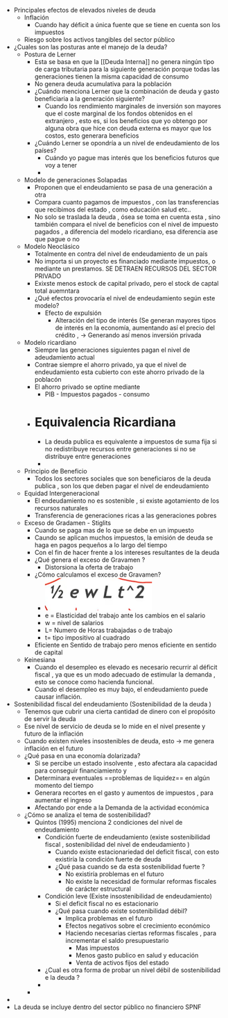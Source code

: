- Principales efectos de elevados niveles de deuda
	- Inflación
		- Cuando hay déficit a única fuente que se tiene en cuenta son los impuestos
	- Riesgo sobre los activos tangibles del sector público
- ¿Cuales son las posturas ante el manejo de la deuda?
	- Postura de Lerner
		- Esta  se basa en que la [[Deuda Interna]] no genera ningún tipo de carga  tributaria  para la siguiente generación porque todas las generaciones tienen la misma capacidad de consumo
		- No genera deuda acumulativa para la población
		- ¿Cuándo menciona Lerner que la combinación de deuda y gasto beneficiaria a la generación siguiente?
			- Cuando los rendimiento marginales de inversión son mayores que el coste marginal de los fondos obtenidos en el extranjero , esto es, si los beneficios que yo obtengo por alguna obra que  hice con deuda externa es mayor que los costos, esto generara beneficios
		- ¿Cuándo Lerner se opondría a un nivel de endeudamiento de los países?
			- Cuándo yo pague mas interés que los beneficios futuros que voy a tener
			-
	- Modelo de generaciones Solapadas
		- Proponen que el endeudamiento se pasa de una generación a otra
		- Compara cuanto pagamos de impuestos , con las transferencias que recibimos del estado , como educación salud etc..
		- No solo se traslada la deuda , ósea se toma en cuenta esta , sino también compara el nivel de beneficios con el nivel de impuesto pagados , a diferencia del modelo ricardiano, esa diferencia ase que pague o no
	- Modelo Neoclásico
		- Totalmente en contra del nivel de endeudamiento de un país
		- No importa si un proyecto es financiado mediante impuestos, o mediante un prestamos. SE DETRAEN RECURSOS DEL SECTOR PRIVADO
		- Exixste menos estock de capital privado, pero el stock de captal total auemntara
		- ¿Qué efectos provocaría el nivel de endeudamiento según este modelo?
			- Efecto de expulsión
				- Alteración del tipo de interés (Se generan mayores tipos de interés en la economía, aumentando así el precio del crédito , → Generando así menos inversión privada
	- Modelo ricardiano
		- Siempre las generaciones siguientes pagan el nivel de adeudamiento actual
		- Contrae siempre el ahorro privado, ya que el nivel de endeudamiento esta cubierto con este ahorro privado de la poblacón
		- El ahorro privado se  optine mediante
			- PIB - Impuestos pagados - consumo
		- # Equivalencia Ricardiana
			- La deuda publica es equivalente a impuestos de suma fija si no redistribuye recursos entre generaciones si no se distribuye  entre generaciones
			-
	- Principio de Beneficio
		- Todos los sectores sociales que son beneficiaros de la deuda publica , son los que deben pagar el nivel de endeudamiento
	- Equidad Intergeneracional
		- El endeudamiento no es sostenible , si existe agotamiento de los recursos naturales
		- Transferencia de generaciones ricas a las generaciones pobres
	- Exceso de Gradamen - Stiglits
		- Cuando se paga mas de lo que se debe en un impuesto
		- Caundo se aplican muchos impuestos, la emisión de deuda se haga en pagos pequeños a lo largo del tiempo
		- Con el fin de hacer frente a los intereses resultantes de la deuda
		- ¿Qué genera el exceso de Gravamen ?
			- Distorsiona la oferta de trabajo
		- ¿Cómo calculamos el exceso de Gravamen?
			- ![image.png](../assets/image_1643370447142_0.png)
			- e = Elasticidad del trabajo ante los cambios  en el salario
			- w = nivel de salarios
			- L= Numero de Horas trabajadas  o de trabajo
			- t= tipo impositivo al cuadrado
		- Eficiente en Sentido de trabajo pero menos eficiente en sentido de capital
	- Keinesiana
		- Cuando el desempleo es  elevado es necesario recurrir al déficit fiscal , ya que es un modo adecuado de estimular la demanda , esto se conoce como hacienda funcional.
		- Cuando el desempleo es muy bajo, el endeudamiento puede causar inflación.
- Sostenibilidad fiscal del endeudamiento (Sostenibilidad de la deuda )
	- Tenemos que cubrir una cierta cantidad de dinero con el propósito de servir la deuda
	- Ese nivel de servicio de deuda se lo mide en el nivel presente y futuro de la inflación
	- Cuando existen niveles insostenibles de deuda, esto → me genera inflación en el futuro
	- ¿Qué pasa en una economía dolarizada?
		- Si se percibe un estado insolvente , esto afectara ala capacidad para conseguir financiamiento y
		- Determinara eventuales ==problemas de liquidez== en algún momento del tiempo
		- Generara recortes  en el gasto y aumentos de impuestos , para aumentar el ingreso
		- Afectando por ende a la Demanda de la actividad económica
	- ¿Cómo se analiza el tema de sostenibilidad?
		- Quintos (1995) menciona 2 condiciones del nivel de endeudamiento
			- Condición fuerte de endeudamiento  (existe sostenibilidad fiscal , sostenibilidad del nivel de endeudamiento )
				- Cuando existe estacionariedad del deficit fiscal, con esto existiría la condición fuerte de deuda
				- ¿Qué pasa cuando se da esta sostenibilidad fuerte ?
					- No existiría problemas en el futuro
					- No existe la necesidad de formular reformas fiscales de carácter estructural
			- Condición leve (Existe insostenibilidad de endeudamiento)
				- Si el deficit fiscal no es estacionario
				- ¿Qué pasa cuando existe sostenibilidad débil?
					- Implica problemas en el futuro
					- Efectos negativos sobre el crecimiento económico
					- Haciendo necesarias ciertas reformas fiscales , para incrementar el saldo presupuestario
						- Mas impuestos
						- Menos gasto publico en salud y educación
						- Venta de activos fijos del estado
			- ¿Cual es otra forma de probar un nivel débil de sostenibilidad e la deuda ?
			-
		-
-
- La deuda se incluye dentro del sector público no financiero SPNF